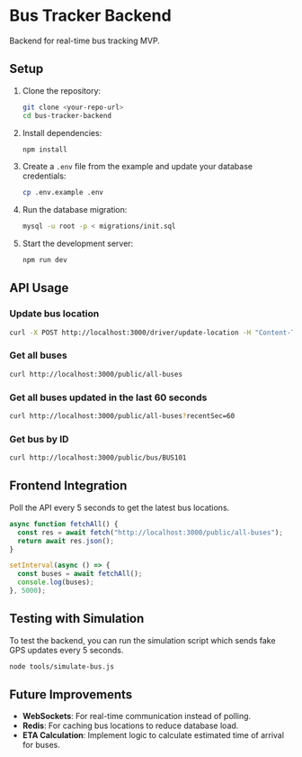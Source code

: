 # Bus Tracker Backend

Backend for real-time bus tracking MVP.

## Setup

1.  Clone the repository:
    ```bash
    git clone <your-repo-url>
    cd bus-tracker-backend
    ```

2.  Install dependencies:
    ```bash
    npm install
    ```

3.  Create a `.env` file from the example and update your database credentials:
    ```bash
    cp .env.example .env
    ```

4.  Run the database migration:
    ```bash
    mysql -u root -p < migrations/init.sql
    ```

5.  Start the development server:
    ```bash
    npm run dev
    ```

## API Usage

### Update bus location

```bash
curl -X POST http://localhost:3000/driver/update-location -H "Content-Type: application/json" -H "x-api-key: some-secret-key-for-drivers" -d '{"busId": "BUS101", "lat": 34.0522, "lng": -118.2437}'
```

### Get all buses

```bash
curl http://localhost:3000/public/all-buses
```

### Get all buses updated in the last 60 seconds

```bash
curl http://localhost:3000/public/all-buses?recentSec=60
```

### Get bus by ID

```bash
curl http://localhost:3000/public/bus/BUS101
```

## Frontend Integration

Poll the API every 5 seconds to get the latest bus locations.

```javascript
async function fetchAll() {
  const res = await fetch("http://localhost:3000/public/all-buses");
  return await res.json();
}

setInterval(async () => {
  const buses = await fetchAll();
  console.log(buses);
}, 5000);
```

## Testing with Simulation

To test the backend, you can run the simulation script which sends fake GPS updates every 5 seconds.

```bash
node tools/simulate-bus.js
```

## Future Improvements

-   **WebSockets**: For real-time communication instead of polling.
-   **Redis**: For caching bus locations to reduce database load.
-   **ETA Calculation**: Implement logic to calculate estimated time of arrival for buses.
